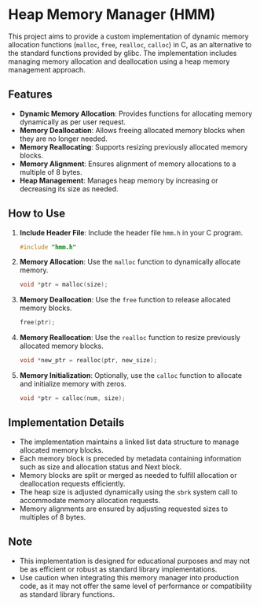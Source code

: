 # Heap Memory Manager (HMM)

This project aims to provide a custom implementation of dynamic memory allocation functions (`malloc`, `free`, `realloc`, `calloc`) in C, as an alternative to the standard functions provided by glibc. The implementation includes managing memory allocation and deallocation using a heap memory management approach.

## Features

- **Dynamic Memory Allocation**: Provides functions for allocating memory dynamically as per user request.
- **Memory Deallocation**: Allows freeing allocated memory blocks when they are no longer needed.
- **Memory Reallocating**: Supports resizing previously allocated memory blocks.
- **Memory Alignment**: Ensures alignment of memory allocations to a multiple of 8 bytes.
- **Heap Management**: Manages heap memory by increasing or decreasing its size as needed.

## How to Use

1. **Include Header File**: Include the header file `hmm.h` in your C program.
   ```c
   #include "hmm.h"
   ```

2. **Memory Allocation**: Use the `malloc` function to dynamically allocate memory.
   ```c
   void *ptr = malloc(size);
   ```

3. **Memory Deallocation**: Use the `free` function to release allocated memory blocks.
   ```c
   free(ptr);
   ```

4. **Memory Reallocation**: Use the `realloc` function to resize previously allocated memory blocks.
   ```c
   void *new_ptr = realloc(ptr, new_size);
   ```

5. **Memory Initialization**: Optionally, use the `calloc` function to allocate and initialize memory with zeros.
   ```c
   void *ptr = calloc(num, size);
   ```

## Implementation Details

- The implementation maintains a linked list data structure to manage allocated memory blocks.
- Each memory block is preceded by metadata containing information such as size and allocation status and Next block.
- Memory blocks are split or merged as needed to fulfill allocation or deallocation requests efficiently.
- The heap size is adjusted dynamically using the `sbrk` system call to accommodate memory allocation requests.
- Memory alignments are ensured by adjusting requested sizes to multiples of 8 bytes.

## Note

- This implementation is designed for educational purposes and may not be as efficient or robust as standard library implementations.
- Use caution when integrating this memory manager into production code, as it may not offer the same level of performance or compatibility as standard library functions.
